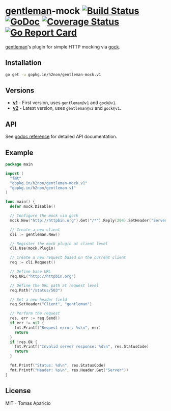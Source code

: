 # [gentleman](https://github.com/h2non/gentleman)-mock [![Build Status](https://travis-ci.org/h2non/gentleman.png)](https://travis-ci.org/h2non/gentleman-mock) [![GoDoc](https://godoc.org/github.com/h2non/gentleman-mock?status.svg)](https://godoc.org/github.com/h2non/gentleman-mock) [![Coverage Status](https://coveralls.io/repos/github/h2non/gentleman-mock/badge.svg?branch=master)](https://coveralls.io/github/h2non/gentleman-mock?branch=master) [![Go Report Card](https://goreportcard.com/badge/github.com/h2non/gentleman-mock)](https://goreportcard.com/report/github.com/h2non/gentleman-mock)

[gentleman](https://github.com/h2non/gentleman)'s plugin for simple HTTP mocking via [gock](https://github.com/h2non/gock).

## Installation

```bash
go get -u gopkg.in/h2non/gentleman-mock.v1
```

## Versions

- **[v1](https://github.com/h2non/gentleman-mock/tree/v1)** - First version, uses `gentleman@v1` and `gock@v1`.
- **[v2](https://github.com/h2non/gentleman-mock/tree/master)** - Latest version, uses `gentleman@v2` and `gock@v1`.

## API

See [godoc reference](https://godoc.org/github.com/h2non/gentleman-mock) for detailed API documentation.

## Example

```go
package main

import (
  "fmt"
  "gopkg.in/h2non/gentleman-mock.v1"
  "gopkg.in/h2non/gentleman.v1"
)

func main() {
  defer mock.Disable()

  // Configure the mock via gock
  mock.New("http://httpbin.org").Get("/*").Reply(204).SetHeader("Server", "gock")

  // Create a new client
  cli := gentleman.New()

  // Register the mock plugin at client level
  cli.Use(mock.Plugin)

  // Create a new request based on the current client
  req := cli.Request()

  // Define base URL
  req.URL("http://httpbin.org")

  // Define the URL path at request level
  req.Path("/status/503")

  // Set a new header field
  req.SetHeader("Client", "gentleman")

  // Perform the request
  res, err := req.Send()
  if err != nil {
    fmt.Printf("Request error: %s\n", err)
    return
  }
  if !res.Ok {
    fmt.Printf("Invalid server response: %d\n", res.StatusCode)
    return
  }

  fmt.Printf("Status: %d\n", res.StatusCode)
  fmt.Printf("Header: %s\n", res.Header.Get("Server"))
}
```

## License 

MIT - Tomas Aparicio
